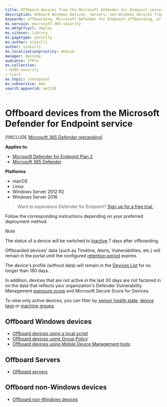 ```yaml
---
title: Offboard devices from the Microsoft Defender for Endpoint service
description: Onboard Windows devices, servers, non-Windows devices from the Microsoft Defender for Endpoint service
keywords: offboarding, Microsoft Defender for Endpoint offboarding, offboarding
ms.service: microsoft-365-security
ms.mktglfcycl: deploy
ms.sitesec: library
ms.pagetype: security
ms.author: siosulli
author: siosulli
ms.localizationpriority: medium
manager: dansimp
audience: ITPro
ms.collection: 
- m365-security
- tier2
ms.topic: conceptual
ms.subservice: mde
search.appverid: met150
---
```


# Offboard devices from the Microsoft Defender for Endpoint service

[!INCLUDE [Microsoft 365 Defender rebranding](../../includes/microsoft-defender.md)]


**Applies to:**
- [Microsoft Defender for Endpoint Plan 2](https://go.microsoft.com/fwlink/p/?linkid=2154037)
- [Microsoft 365 Defender](https://go.microsoft.com/fwlink/?linkid=2118804)

**Platforms**
- macOS
- Linux
- Windows Server 2012 R2
- Windows Server 2016

> Want to experience Defender for Endpoint? [Sign up for a free trial.](https://signup.microsoft.com/create-account/signup?products=7f379fee-c4f9-4278-b0a1-e4c8c2fcdf7e&ru=https://aka.ms/MDEp2OpenTrial?ocid=docs-wdatp-offboarddevices-abovefoldlink)

Follow the corresponding instructions depending on your preferred deployment method.

> [!NOTE]
> The status of a device will be switched to [Inactive](fix-unhealthy-sensors.md#inactive-devices) 7 days after offboarding.
>
> Offboarded devices' data (such as Timeline, Alerts, Vulnerabilities, etc.) will remain in the portal until the configured [retention period](data-storage-privacy.md#how-long-will-microsoft-store-my-data-what-is-microsofts-data-retention-policy) expires.
>
> The device's profile (without data) will remain in the [Devices List](machines-view-overview.md) for no longer than 180 days.
>
> In addition, devices that are not active in the last 30 days are not factored in on the data that reflects your organization's Defender Vulnerability Management [exposure score](tvm-exposure-score.md) and Microsoft Secure Score for Devices.
>
> To view only active devices, you can filter by [sensor health state](machines-view-overview.md#use-filters-to-customize-the-device-inventory-views), [device tags](machine-tags.md) or [machine groups](machine-groups.md).

## Offboard Windows devices

- [Offboard devices using a local script](configure-endpoints-script.md#offboard-devices-using-a-local-script)
- [Offboard devices using Group Policy](configure-endpoints-gp.md#offboard-devices-using-group-policy)
- [Offboard devices using Mobile Device Management tools](configure-endpoints-mdm.md#offboard-devices-using-mobile-device-management-tools)

## Offboard Servers

- [Offboard servers](configure-server-endpoints.md#offboard-windows-servers)

## Offboard non-Windows devices

- [Offboard non-Windows devices](configure-endpoints-non-windows.md#offboard-non-windows-devices)
